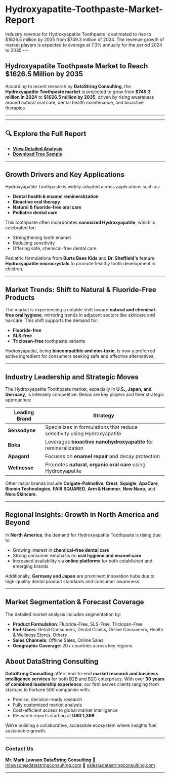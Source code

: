 # Hydroxyapatite-Toothpaste-Market-Report

Industry revenue for Hydroxyapatite Toothpaste is estimated to rise to $1626.5 million by 2035 from $749.3 million of 2024. The revenue growth of market players is expected to average at 7.3% annually for the period 2024 to 2035.---

## **Hydroxyapatite Toothpaste Market to Reach \$1626.5 Million by 2035**

According to recent research by **DataString Consulting**, the **Hydroxyapatite Toothpaste market** is projected to grow from **\$749.3 million in 2024** to **\$1626.5 million by 2035**, driven by rising awareness around natural oral care, dental health maintenance, and bioactive therapies.

---

---

## 🔍 **Explore the Full Report**

* [**View Detailed Analysis**](https://datastringconsulting.com/industry-analysis/hydroxyapatite-toothpaste-market-research-report)
* [**Download Free Sample**](https://datastringconsulting.com/downloadsample/hydroxyapatite-toothpaste-market-research-report)

---

## **Growth Drivers and Key Applications**

Hydroxyapatite Toothpaste is widely adopted across applications such as:

* **Dental health & enamel remineralization**
* **Bioactive oral therapy**
* **Natural & fluoride-free oral care**
* **Pediatric dental care**

This toothpaste often incorporates **nanosized Hydroxyapatite**, which is celebrated for:

* Strengthening tooth enamel
* Reducing sensitivity
* Offering safe, chemical-free dental care

Pediatric formulations from **Burts Bees Kids** and **Dr. Sheffield's** feature **Hydroxyapatite microcrystals** to promote healthy tooth development in children.

---

## **Market Trends: Shift to Natural & Fluoride-Free Products**

The market is experiencing a notable shift toward **natural and chemical-free oral hygiene**, mirroring trends in adjacent sectors like skincare and haircare. This shift supports the demand for:

* **Fluoride-free**
* **SLS-free**
* **Triclosan-free** toothpaste variants

Hydroxyapatite, being **biocompatible and non-toxic**, is now a preferred active ingredient for consumers seeking safe and effective alternatives.

---

## **Industry Leadership and Strategic Moves**

The Hydroxyapatite Toothpaste market, especially in **U.S., Japan, and Germany**, is intensely competitive. Below are key players and their strategic approaches:

| **Leading Brand** | **Strategy**                                                             |
| ----------------- | ------------------------------------------------------------------------ |
| **Sensodyne**     | Specializes in formulations that reduce sensitivity using Hydroxyapatite |
| **Boka**          | Leverages **bioactive nanohydroxyapatite** for remineralization          |
| **Apagard**       | Focuses on **enamel repair** and decay protection                        |
| **Wellnesse**     | Promotes **natural, organic oral care** using Hydroxyapatite             |

Other major brands include **Colgate-Palmolive**, **Crest**, **Squigle**, **ApaCare**, **Biomin Technologies**, **FAIR SQUARED**, **Arm & Hammer**, **New Nano**, and **Nera Skincare**.

---

## **Regional Insights: Growth in North America and Beyond**

In **North America**, the demand for Hydroxyapatite Toothpaste is rising due to:

* Growing interest in **chemical-free dental care**
* Strong consumer emphasis on **oral hygiene and enamel care**
* Increased availability via **online platforms** for both established and emerging brands

Additionally, **Germany and Japan** are prominent innovation hubs due to high-quality dental product standards and consumer awareness.

---

## **Market Segmentation & Forecast Coverage**

The detailed market analysis includes segmentation by:

* **Product Formulation**: Fluoride-Free, SLS-Free, Triclosan-Free
* **End-Users**: Retail Consumers, Dental Clinics, Online Consumers, Health & Wellness Stores, Others
* **Sales Channels**: Offline Sales, Online Sales
* **Geographic Coverage**: 20+ countries across key regions

## **About DataString Consulting**

**DataString Consulting** offers end-to-end **market research and business intelligence services** for both B2B and B2C enterprises. With over **30 years of combined leadership experience**, our firm serves clients ranging from startups to Fortune 500 companies with:

* Precise, decision-ready research
* Fully customized market analysis
* Cost-efficient access to global market intelligence
* Research reports starting at **USD 1,399**

We’re building a collaborative, accessible ecosystem where insights fuel sustainable growth.

---

### **Contact Us**

**Mr. Mark Lawson**
**DataString Consulting**
📧 [mlawson@datastringconsulting.com](mailto:mlawson@datastringconsulting.com)
📧 [sales@datastringconsulting.com](mailto:sales@datastringconsulting.com)

---
